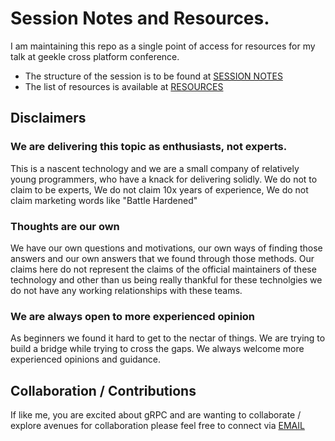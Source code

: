 # Session Notes and Resources.

I am maintaining this repo as a single point of access for resources for my talk at geekle cross platform conference.

* The structure of the session is to be found at [SESSION NOTES](./session.md)
* The list of resources is available at [RESOURCES](./resources.md)

## Disclaimers

### We are delivering this topic as enthusiasts, not experts.
This is a nascent technology and we are a small company of relatively young programmers, who have a knack for delivering solidly.
We do not to claim to be experts, We do not claim 10x years of experience, We do not claim marketing words like "Battle Hardened"

### Thoughts are our own
We have our own questions and motivations, our own ways of finding those answers and our own answers that we found through those methods. Our claims here do not represent 
the claims of the official maintainers of these technology and other than us being really thankful for these technolgies we do not have any working relationships with these teams.

### We are always open to more experienced opinion
As beginners we found it hard to get to the nectar of things. We are trying to build a bridge while trying to cross the gaps. We always 
welcome more experienced opinions and guidance.

## Collaboration / Contributions

If like me, you are excited about gRPC and are wanting to collaborate / explore avenues for collaboration please feel free to connect via [EMAIL](raveesh@cookytech.in)
